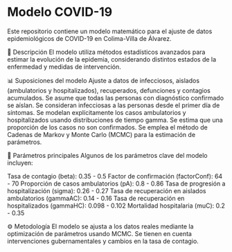 # Modelo COVID-19
Este repositorio contiene un modelo matemático para el ajuste de datos epidemiológicos de COVID-19 en Colima-Villa de Álvarez.

📌 Descripción
El modelo utiliza métodos estadísticos avanzados para estimar la evolución de la epidemia, considerando distintos estados de la enfermedad y medidas de intervención.

📊 Suposiciones del modelo
Ajuste a datos de infecciosos, aislados (ambulatorios y hospitalizados), recuperados, defunciones y contagios acumulados.
Se asume que todas las personas con diagnóstico confirmado se aíslan.
Se consideran infecciosas a las personas desde el primer día de síntomas.
Se modelan explícitamente los casos ambulatorios y hospitalizados usando distribuciones de tiempo gamma.
Se estima que una proporción de los casos no son confirmados.
Se emplea el método de Cadenas de Markov y Monte Carlo (MCMC) para la estimación de parámetros.

🔢 Parámetros principales
Algunos de los parámetros clave del modelo incluyen:

Tasa de contagio (beta): 0.35 - 0.5
Factor de confirmación (factorConf): 64 - 70
Proporción de casos ambulatorios (pA): 0.8 - 0.86
Tasa de progresión a hospitalización (sigma): 0.26 - 0.27
Tasa de recuperación en aislados ambulatorios (gammaAC): 0.14 - 0.16
Tasa de recuperación en hospitalizados (gammaHC): 0.098 - 0.102
Mortalidad hospitalaria (muC): 0.2 - 0.35

⚙️ Metodología
El modelo se ajusta a los datos reales mediante la optimización de parámetros usando MCMC. Se tienen en cuenta intervenciones gubernamentales y cambios en la tasa de contagio.

